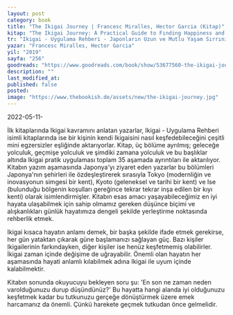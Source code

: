 ```yaml
---
layout: post
category: book
title: "The Ikigai Journey | Francesc Miralles, Hector Garcia (Kitap)"
kitap: "The Ikigai Journey: A Practical Guide to Fınding Happiness and Purpose the Japanese Way"
tr: "Ikigai - Uygulama Rehberi - Japonların Uzun ve Mutlu Yaşam Sırrını Hayata Geçirin"
yazar: "Francesc Miralles, Hector Garcia"
yil: "2019"
sayfa: "256"
goodreads: "https://www.goodreads.com/book/show/53677560-the-ikigai-journey"
description: ""
last_modified_at:
published: false
posted:
image: "https://www.thebookish.de/assets/new/the-ikigai-journey.jpg"
---
```


2022-05-11-

İlk kitaplarında Ikigai kavramını anlatan yazarlar, Ikigai - Uygulama Rehberi isimli kitaplarında ise bir kişinin kendi Ikigaisini nasıl keşfedebileceğini çeşitli mini egzersizler eşliğinde aktarıyorlar. Kitap, üç bölüme ayrılmış; geleceğe yolculuk, geçmişe yolculuk ve şimdiki zamana yolculuk ve bu başlıklar altında Ikigai pratik uygulaması toplam 35 aşamada ayrıntıları ile aktarılıyor. Kitabın yazım aşamasında Japonya'yı ziyaret eden yazarlar bu bölümleri Japonya'nın şehirleri ile özdeşleştirerek sırasıyla Tokyo (modernliğin ve inovasyonun simgesi bir kent), Kyoto (geleneksel ve tarihi bir kent) ve Ise (bulunduğu bölgenin koşulları gereğince tekrar tekrar inşa edilen bir kıyı kenti) olarak isimlendirmişler. Kitabın esas amacı yaşayabileceğimiz en iyi hayata ulaşabilmek için sahip olmamız gereken düşünce biçimi ve alışkanlıkları günlük hayatımıza dengeli şekilde yerleştirme noktasında rehberlik etmek.

Ikigai kısaca hayatın anlamı demek, bir başka şekilde ifade etmek gerekirse, her gün yataktan çıkarak güne başlamanızı sağlayan güç. Bazı kişiler Ikigailerinin farkındayken, diğer kişiler ise henüz keşfetmemiş olabilirler. İkigai zaman içinde değişime de uğrayabilir. Önemli olan hayatın her aşamasında hayati anlamlı kılabilmek adına Ikigai ile uyum içinde kalabilmektir.

Kitabın sonunda okuyucuyu bekleyen soru şu: 'En son ne zaman neden varolduğunuzu durup düşündünüz?' Bu hayatta hangi alanda iyi olduğunuzu keşfetmek kadar bu tutkunuzu gerçeğe dönüştürmek üzere emek harcamanız da önemli. Çünkü harekete geçmek tutkudan önce gelmelidir.
